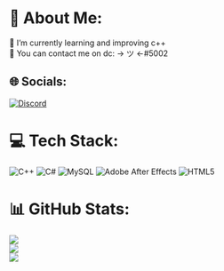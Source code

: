 # 💫 About Me:
🤝 I’m currently learning and improving c++<br>💬 You can contact me on dc: -> ツ <-#5002


## 🌐 Socials:
[![Discord](https://img.shields.io/badge/Discord-%237289DA.svg?logo=discord&logoColor=white)](https://pastebin.com/raw/ZQ3YRkWS) 

# 💻 Tech Stack:
![C++](https://img.shields.io/badge/c++-%2300599C.svg?style=flat&logo=c%2B%2B&logoColor=white) ![C#](https://img.shields.io/badge/c%23-%23239120.svg?style=flat&logo=c-sharp&logoColor=white) ![MySQL](https://img.shields.io/badge/mysql-%2300f.svg?style=flat&logo=mysql&logoColor=white) ![Adobe After Effects](https://img.shields.io/badge/Adobe%20After%20Effects-9999FF.svg?style=flat&logo=Adobe%20After%20Effects&logoColor=white) ![HTML5](https://img.shields.io/badge/html5-%23E34F26.svg?style=flat&logo=html5&logoColor=white)
# 📊 GitHub Stats:
![](https://github-readme-stats.vercel.app/api?username=Smiley181&theme=midnight-purple&hide_border=false&include_all_commits=true&count_private=true)<br/>
![](https://github-readme-streak-stats.herokuapp.com/?user=Smiley181&theme=midnight-purple&hide_border=false)<br/>
![](https://github-readme-stats.vercel.app/api/top-langs/?username=Smiley181&theme=midnight-purple&hide_border=false&include_all_commits=true&count_private=true&layout=compact)
